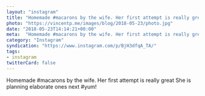 ```yaml
---
layout: "instagram"
title: "Homemade #macarons by the wife. Her first attempt is really great"
photo: "https://vincentp.me/images/blog/2018-05-23/photo.jpg"
date: "2018-05-23T14:14:21+00:00"
meta:  "Homemade #macarons by the wife. Her first attempt is really great. She is planning elaborate ones  next"
category: "Instagram"
syndication: "https://www.instagram.com/p/BjH3dfqA_TA/"
tags:
- instagram
twitterCard: false
---
```

Homemade #macarons by the wife. Her first attempt is really great
She is planning elaborate ones next #yum!
